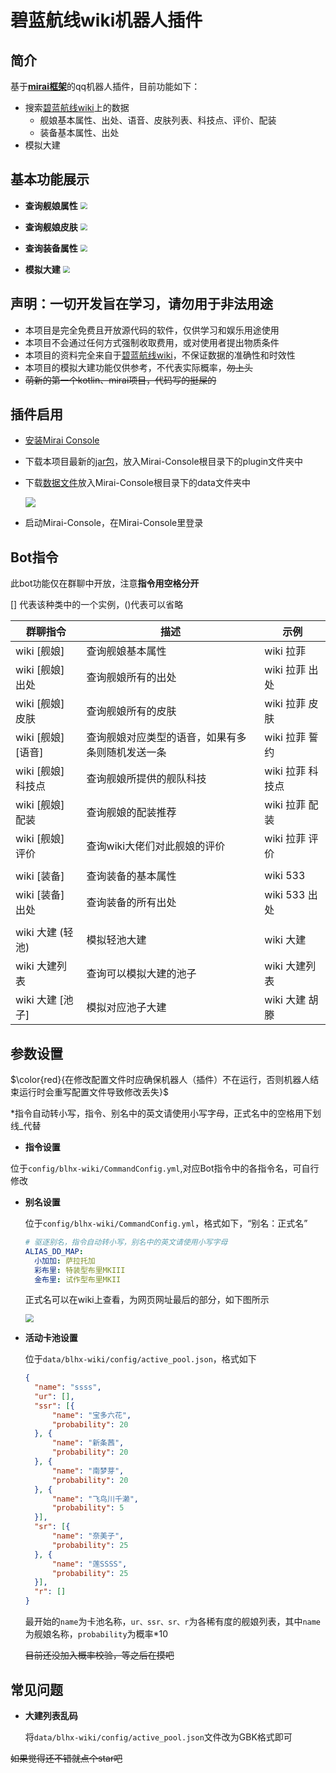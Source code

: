 # 碧蓝航线wiki机器人插件

## 简介

基于[**mirai框架**](https://github.com/mamoe/mirai)的qq机器人插件，目前功能如下：

- 搜索[碧蓝航线wiki](https://wiki.biligame.com/blhx)上的数据
  - 舰娘基本属性、出处、语音、皮肤列表、科技点、评价、配装
  - 装备基本属性、出处
- 模拟大建

## 基本功能展示

- **查询舰娘属性**
  <img src="doc/舰娘.png" style="zoom:70%;" />
  
- **查询舰娘皮肤**
  <img src="doc/皮肤.png" style="zoom:70%;" />
  
- **查询装备属性**
  <img src="doc/装备.png" style="zoom:70%;" />
  
- **模拟大建**
  <img src="doc/大建.png" style="zoom:70%;" />

## 声明：一切开发旨在学习，请勿用于非法用途

- 本项目是完全免费且开放源代码的软件，仅供学习和娱乐用途使用
- 本项目不会通过任何方式强制收取费用，或对使用者提出物质条件
- 本项目的资料完全来自于[碧蓝航线wiki](https://wiki.biligame.com/blhx)，不保证数据的准确性和时效性
- 本项目的模拟大建功能仅供参考，不代表实际概率，~~勿上头~~
- ~~萌新的第一个kotlin、mirai项目，代码写的挺屎的~~

## 插件启用

- [安装Mirai Console](https://github.com/mamoe/mirai/blob/dev/docs/UserManual.md)

- 下载本项目最新的[jar包](https://github.com/DK09/blhx-wiki-mirai-plugin/releases)，放入Mirai-Console根目录下的plugin文件夹中

- 下载[数据文件](https://www.aliyundrive.com/s/1GcQRPKo9dj)放入Mirai-Console根目录下的data文件夹中

  ![](doc/data_path.png)

- 启动Mirai-Console，在Mirai-Console里登录

## Bot指令

此bot功能仅在群聊中开放，注意**指令用空格分开**

[] 代表该种类中的一个实例，()代表可以省略

| 群聊指令           | 描述                                             | 示例          |
|----------------| ------------------------------------------------ |-------------|
| wiki [舰娘]      | 查询舰娘基本属性                                 | wiki 拉菲     |
| wiki [舰娘] 出处   | 查询舰娘所有的出处                               | wiki 拉菲 出处  |
| wiki [舰娘] 皮肤   | 查询舰娘所有的皮肤                               | wiki 拉菲 皮肤  |
| wiki [舰娘] [语音] | 查询舰娘对应类型的语音，如果有多条则随机发送一条 | wiki 拉菲 誓约  |
| wiki [舰娘] 科技点  | 查询舰娘所提供的舰队科技                         | wiki 拉菲 科技点 |
| wiki [舰娘] 配装   | 查询舰娘的配装推荐                               | wiki 拉菲 配装  |
| wiki [舰娘] 评价   | 查询wiki大佬们对此舰娘的评价                     | wiki 拉菲 评价  |
|                |                                                  |             |
| wiki [装备]      | 查询装备的基本属性                               | wiki 533    |
| wiki [装备] 出处   | 查询装备的所有出处                               | wiki 533 出处 |
|                |                                                  |             |
| wiki 大建 (轻池)   | 模拟轻池大建                                     | wiki 大建     |
| wiki 大建列表     | 查询可以模拟大建的池子                           | wiki 大建列表  |
| wiki 大建 [池子]   | 模拟对应池子大建                                 | wiki 大建 胡滕  |

## 参数设置

$\color{red}{在修改配置文件时应确保机器人（插件）不在运行，否则机器人结束运行时会重写配置文件导致修改丢失}$

*指令自动转小写，指令、别名中的英文请使用小写字母，正式名中的空格用下划线_代替

- **指令设置**

​		位于`config/blhx-wiki/CommandConfig.yml`,对应Bot指令中的各指令名，可自行修改

- **别名设置**

  位于`config/blhx-wiki/CommandConfig.yml`，格式如下，“别名：正式名”

  ```yaml
  # 驱逐别名，指令自动转小写，别名中的英文请使用小写字母
  ALIAS_DD_MAP: 
    小加加: 萨拉托加
    彩布里: 特装型布里MKIII
    金布里: 试作型布里MKII
  ```

  正式名可以在wiki上查看，为网页网址最后的部分，如下图所示

  <img src="doc/正式名称.png" style="zoom:80%;" />

- **活动卡池设置**

  位于`data/blhx-wiki/config/active_pool.json`，格式如下
  
  ```json
  {
  	"name": "ssss",
  	"ur": [],
  	"ssr": [{
  		"name": "宝多六花",
  		"probability": 20
  	}, {
  		"name": "新条茜",
  		"probability": 20
  	}, {
  		"name": "南梦芽",
  		"probability": 20
  	}, {
  		"name": "飞鸟川千濑",
  		"probability": 5
  	}],
  	"sr": [{
  		"name": "奈美子",
  		"probability": 25
  	}, {
  		"name": "莲SSSS",
  		"probability": 25
  	}],
  	"r": []
  }
  ```
  
  最开始的`name`为卡池名称，`ur、ssr、sr、r`为各稀有度的舰娘列表，其中`name`为舰娘名称，`probability`为概率*10
  
  ~~目前还没加入概率校验，等之后在摸吧~~



## 常见问题

- **大建列表乱码**

  将`data/blhx-wiki/config/active_pool.json`文件改为GBK格式即可

~~如果觉得还不错就点个star吧~~
